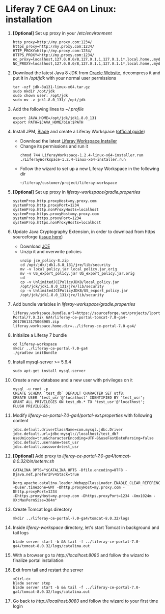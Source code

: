 # Liferay 7 CE GA4 on Linux: installation
1. __[Optional]__ Set up proxy in your _/etc/environment_
    ```
    http_proxy=http://my.proxy.com:1234/
    https_proxy=http://my.proxy.com:1234/
    HTTP_PROXY=http://my.proxy.com:1234/
    HTTPS_PROXY=http://my.proxy.com:1234/
    no_proxy=localhost,127.0.0.0/8,127.0.1.1,127.0.1.1*,local.home,.mydomain.com
    NO_PROXY=localhost,127.0.0.0/8,127.0.1.1,127.0.1.1*,local.home,.mydomain.com
    ```

2. Download the latest Java 8 JDK from [Oracle Website](http://www.oracle.com/technetwork/java/javase/downloads/index-jsp-138363.html), decompress it and put it in _/opt/jdk_ with your normal user permissions
    ```
    tar -xzf jdk-8u131-linux-x64.tar.gz
    sudo mkdir /opt/jdk
    sudo chown user: /opt/jdk
    sudo mv -v jdk1.8.0_131/ /opt/jdk
    ```

3. Add the following lines to _~/.profile_
    ```
    export JAVA_HOME=/opt/jdk/jdk1.8.0_131
    export PATH=$JAVA_HOME/bin:$PATH
    ```

4. Install JPM, [Blade](https://github.com/liferay/liferay-blade-cli) and create a Liferay Workspace ([official guide](https://dev.liferay.com/develop/tutorials/-/knowledge_base/7-0/installing-blade-cli))
    * Download the latest [Liferay Workspace Installer](https://sourceforge.net/projects/lportal/files/Liferay%20Workspace/)
    * Change its permissions and run it
        ```
        chmod 744 LiferayWorkspace-1.2.4-linux-x64-installer.run
        ./LiferayWorkspace-1.2.4-linux-x64-installer.run
        ```
    * Follow the wizard to set up a new Liferay Workspace in the following dir
        ```
        ~/liferay/customer/project/liferay-workspace
        ```

5. __[Optional]__ Set up proxy in _liferay-workspace/gradle.properties_
    ```
    systemProp.http.proxyHost=my.proxy.com
    systemProp.http.proxyPort=1234
    systemProp.http.nonProxyHosts=localhost
    systemProp.https.proxyHost=my.proxy.com
    systemProp.https.proxyPort=1234
    systemProp.https.nonProxyHosts=localhost
    ```

6. Update Java Cryptography Extension, in order to download from https sourceforge ([issue here](https://web.liferay.com/community/forums/-/message_boards/view_message/85739563#_19_message_86861808))
    * Download [JCE](http://www.oracle.com/technetwork/java/javase/downloads/jce8-download-2133166.html)
    * Unzip it and overwrite policies
        ```
        unzip jce_policy-8.zip
        cd /opt/jdk/jdk1.8.0_131/jre/lib/security
        mv -v local_policy.jar local_policy.jar.orig
        mv -v US_export_policy.jar US_export_policy.jar.orig
        cd -
        cp -v UnlimitedJCEPolicyJDK8/local_policy.jar /opt/jdk/jdk1.8.0_131/jre/lib/security
        cp -v UnlimitedJCEPolicyJDK8/US_export_policy.jar /opt/jdk/jdk1.8.0_131/jre/lib/security
        ```

7. Add bundle variables in _liferay-workspace/gradle.properties_
    ```
    liferay.workspace.bundle.url=https://sourceforge.net/projects/lportal/files/Liferay\ Portal/7.0.3i\ GA4/liferay-ce-portal-tomcat-7.0-ga4-20170613175008905.zip
    liferay.workspace.home.dir=../liferay-ce-portal-7.0-ga4/
    ```

8. Initialize a Liferay 7 bundle
    ```
    cd liferay-workspace
    mkdir ../liferay-ce-portal-7.0-ga4
    ./gradlew initBundle
    ```

9. Install mysql-server >= 5.6.4
    ```
    sudo apt-get install mysql-server
    ```

10. Create a new database and a new user with privileges on it
    ```
    mysql -u root -p
    CREATE SCHEMA `test_db` DEFAULT CHARACTER SET utf8;
    CREATE USER 'test_usr'@'localhost' IDENTIFIED BY 'test_usr';
    GRANT ALL PRIVILEGES ON test_db.* TO 'test_usr'@'localhost';
    FLUSH PRIVILEGES;
    ```

11. Modify _liferay-ce-portal-7.0-ga4/portal-ext.properties_ with following content
    ```
    jdbc.default.driverClassName=com.mysql.jdbc.Driver
    jdbc.default.url=jdbc:mysql://localhost/test_db?useUnicode=true&characterEncoding=UTF-8&useFastDateParsing=false
    jdbc.default.username=test_usr
    jdbc.default.password=test_usr
    ```

12. __[Optional]__ Add proxy to _liferay-ce-portal-7.0-ga4/tomcat-8.0.32/bin/setenv.sh_
    ```
    CATALINA_OPTS="$CATALINA_OPTS -Dfile.encoding=UTF8 -Djava.net.preferIPv4Stack=true
    -Dorg.apache.catalina.loader.WebappClassLoader.ENABLE_CLEAR_REFERENCES=false
    -Duser.timezone=GMT -Dhttp.proxyHost=my.proxy.com -Dhttp.proxyPort=1234
    -Dhttps.proxyHost=my.proxy.com -Dhttps.proxyPort=1234 -Xmx1024m -XX:MaxPermSize=384m"
    ```

13. Create Tomcat logs directory
    ```
    mkdir ../liferay-ce-portal-7.0-ga4/tomcat-8.0.32/logs
    ```

14. Inside _liferay-workspace_ directory, let's start Tomcat in background and tail logs
    ```
    blade server start -b && tail -f ../liferay-ce-portal-7.0-ga4/tomcat-8.0.32/logs/catalina.out
    ```

15. With a browser go to _http://localhost:8080_ and follow the wizard to finalize portal installation

16. Exit from tail and restart the server
    ```
    <Ctrl-c>
    blade server stop
    blade server start -b && tail -f ../liferay-ce-portal-7.0-ga4/tomcat-8.0.32/logs/catalina.out
    ```

17. Go back to _http://localhost:8080_ and follow the wizard to your first time login

